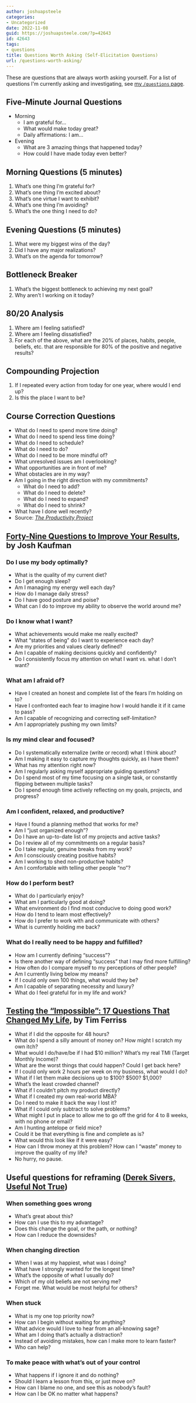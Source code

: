 ```yaml
---
author: joshuapsteele
categories:
- Uncategorized
date: 2022-11-08
guid: https://joshuapsteele.com/?p=42643
id: 42643
tags:
- questions
title: Questions Worth Asking (Self-Elicitation Questions)
url: /questions-worth-asking/
---
```


These are questions that are always worth asking yourself. For a list of questions I'm currently asking and investigating, see [my `/questions` page](/questions).

## Five-Minute Journal Questions

- Morning 
    - I am grateful for…
    - What would make today great?
    - Daily affirmations: I am…
- Evening 
    - What are 3 amazing things that happened today?
    - How could I have made today even better?

## Morning Questions (5 minutes)

1. What’s one thing I’m grateful for?
2. What’s one thing I’m excited about?
3. What’s one virtue I want to exhibit?
4. What’s one thing I’m avoiding?
5. What’s the one thing I need to do?

## Evening Questions (5 minutes)

1. What were my biggest wins of the day?
2. Did I have any major realizations?
3. What’s on the agenda for tomorrow?

## Bottleneck Breaker

1. What’s the biggest bottleneck to achieving my next goal?
2. Why aren’t I working on it today?

## 80/20 Analysis

1. Where am I feeling satisfied?
2. Where am I feeling dissatisfied?
3. For each of the above, what are the 20% of places, habits, people, beliefs, etc. that are responsible for 80% of the positive and negative results?

## Compounding Projection

1. If I repeated every action from today for one year, where would I end up?
2. Is this the place I want to be?

## Course Correction Questions

- What do I need to spend more time doing?
- What do I need to spend less time doing?
- What do I need to schedule?
- What do I need to do?
- What do I need to be more mindful of?
- What unresolved issues am I overlooking?
- What opportunities are in front of me?
- What obstacles are in my way?
- Am I going in the right direction with my commitments? 
    - What do I need to add?
    - What do I need to delete?
    - What do I need to expand?
    - What do I need to shrink?
- What have I done well recently?
- Source: [*The Productivity Project*](https://amzn.to/3FYbLCC)

## [Forty-Nine Questions to Improve Your Results](https://joshkaufman.net/49-questions-better-results/), by Josh Kaufman

### Do I use my body optimally? 

- What is the quality of my current diet?
- Do I get enough sleep?
- Am I managing my energy well each day?
- How do I manage daily stress?
- Do I have good posture and poise?
- What can I do to improve my ability to observe the world around me?

### Do I know what I want? 

- What achievements would make me really excited?
- What “states of being” do I want to experience each day?
- Are my priorities and values clearly defined?
- Am I capable of making decisions quickly and confidently?
- Do I consistently focus my attention on what I want vs. what I don’t want?

### What am I afraid of? 

- Have I created an honest and complete list of the fears I’m holding on to?
- Have I confronted each fear to imagine how I would handle it if it came to pass?
- Am I capable of recognizing and correcting self-limitation?
- Am I appropriately pushing my own limits?

### Is my mind clear and focused? 

- Do I systematically externalize (write or record) what I think about?
- Am I making it easy to capture my thoughts quickly, as I have them?
- What has my attention right now?
- Am I regularly asking myself appropriate guiding questions?
- Do I spend most of my time focusing on a single task, or constantly flipping between multiple tasks?
- Do I spend enough time actively reflecting on my goals, projects, and progress?

### Am I confident, relaxed, and productive? 

- Have I found a planning method that works for me?
- Am I “just organized enough”?
- Do I have an up-to-date list of my projects and active tasks?
- Do I review all of my commitments on a regular basis?
- Do I take regular, genuine breaks from my work?
- Am I consciously creating positive habits?
- Am I working to shed non-productive habits?
- Am I comfortable with telling other people “no”?

### How do I perform best? 

- What do I particularly enjoy?
- What am I particularly good at doing?
- What environment do I find most conducive to doing good work?
- How do I tend to learn most effectively?
- How do I prefer to work with and communicate with others?
- What is currently holding me back?

### What do I really need to be happy and fulfilled? 

- How am I currently defining “success”?
- Is there another way of defining “success” that I may find more fulfilling?
- How often do I compare myself to my perceptions of other people?
- Am I currently living below my means?
- If I could only own 100 things, what would they be?
- Am I capable of separating necessity and luxury?
- What do I feel grateful for in my life and work?

## [Testing the “Impossible”: 17 Questions That Changed My Life](https://tim.blog/2016/12/07/testing-the-impossible-17-questions-that-changed-my-life/), by Tim Ferriss

- What if I did the opposite for 48 hours?
- What do I spend a silly amount of money on? How might I scratch my own itch?
- What would I do/have/be if I had $10 million? What’s my real TMI (Target Monthly Income)?
- What are the worst things that could happen? Could I get back here?
- If I could only work 2 hours per week on my business, what would I do?
- What if I let them make decisions up to $100? $500? $1,000?
- What’s the least crowded channel?
- What if I couldn’t pitch my product directly?
- What if I created my own real-world MBA?
- Do I need to make it back the way I lost it?
- What if I could only subtract to solve problems?
- What might I put in place to allow me to go off the grid for 4 to 8 weeks, with no phone or email?
- Am I hunting antelope or field mice?
- Could it be that everything is fine and complete as is?
- What would this look like if it were easy?
- How can I throw money at this problem? How can I “waste” money to improve the quality of my life?
- No hurry, no pause.

## Useful questions for reframing ([Derek Sivers, Useful Not True](https://sive.rs/u))

### When something goes wrong

- What’s great about this?
- How can I use this to my advantage?
- Does this change the goal, or the path, or nothing?
- How can I reduce the downsides? 

### When changing direction

- When I was at my happiest, what was I doing?
- What have I strongly wanted for the longest time?
- What’s the opposite of what I usually do?
- Which of my old beliefs are not serving me?
- Forget me. What would be most helpful for others? 

### When stuck

- What is my one top priority now?
- How can I begin without waiting for anything?
- What advice would I love to hear from an all-knowing sage?
- What am I doing that’s actually a distraction?
- Instead of avoiding mistakes, how can I make more to learn faster?
- Who can help? 

### To make peace with what’s out of your control

- What happens if I ignore it and do nothing?
- Should I learn a lesson from this, or just move on?
- How can I blame no one, and see this as nobody’s fault?
- How can I be OK no matter what happens? 